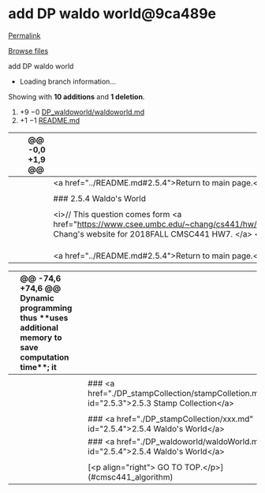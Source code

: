 # add DP waldo world@9ca489e

[Permalink](add-dp-waldo-world-9ca489e.md)

[Browse files](https://github.com/DayuanTan/CMSC441_641_algorithm/tree/9ca489e84a86ebcb55689d86c9ffbf0e5609b630)

 add DP waldo world

* Loading branch information...

 Showing with **10 additions** and **1 deletion**.

1.  +9 −0 [DP\_waldoworld/waldoworld.md](add-dp-waldo-world-9ca489e.md#diff-ddfa45e1216c8b32e97d31cf14ce04c6)
2.  +1 −1 [README.md](add-dp-waldo-world-9ca489e.md#diff-04c6e90faac2675aa89e2176d2eec7d8)

|  |  | @@ -0,0 +1,9 @@ |  |
| :--- | :--- | :--- | :--- |
|  |  |  |  &lt;a href="../README.md\#2.5.4"&gt;Return to main page.&lt;/a&gt; |
|  |  |  |  |
|  |  |  |  \#\#\# 2.5.4 Waldo's World |
|  |  |  |  |
|  |  |  |  &lt;i&gt;// This question comes form &lt;a href="https://www.csee.umbc.edu/~chang/cs441/hw/hw7.shtml"&gt;Dr. Chang's website for 2018FALL CMSC441 HW7. &lt;/a&gt; &lt;/i&gt; |
|  |  |  |  |
|  |  |  |  |
|  |  |  |  |
|  |  |  |  &lt;a href="../README.md\#2.5.4"&gt;Return to main page.&lt;/a&gt;  |

|  | @@ -74,6 +74,6 @@ Dynamic programming thus \*\*uses additional memory to save computation time\*\*; it |  |  |
| :--- | :--- | :--- | :--- |
|  |  |  |  |
|  |  |  |  \#\#\# &lt;a href="./DP\_stampCollection/stampColletion.md" id="2.5.3"&gt;2.5.3 Stamp Collection&lt;/a&gt; |
|  |  |  |  |
|  |  |  |  \#\#\# &lt;a href="./DP\_stampCollection/xxx.md" id="2.5.4"&gt;2.5.4 Waldo's World&lt;/a&gt; |
|  |  |  |  \#\#\# &lt;a href="./DP\_waldoworld/waldoWorld.md" id="2.5.4"&gt;2.5.4 Waldo's World&lt;/a&gt; |
|  |  |  |  |
|  |  |  |  \[&lt;p align="right"&gt; GO TO TOP.&lt;/p&gt;\]\(\#cmsc441\_algorithm\)  |


